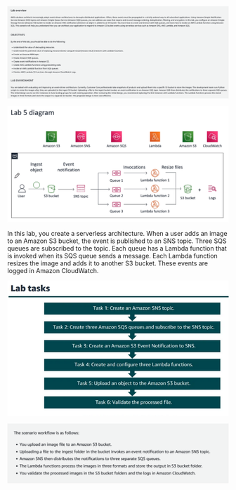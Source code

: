 
![](image/Pasted%20image%2020231023201428.png)


![](image/Pasted%20image%2020231004095814.png)

In this lab, you create a serverless architecture. When a user adds an image to an Amazon S3 bucket, the event is published to an SNS topic. Three SQS queues are subscribed to the topic. Each queue has a Lambda function that is invoked when its SQS queue sends a message. Each Lambda function resizes the image and adds it to another S3 bucket. These events are logged in Amazon CloudWatch.


![](image/Pasted%20image%2020231023150602.png)

![](image/Pasted%20image%2020231023201441.png)
